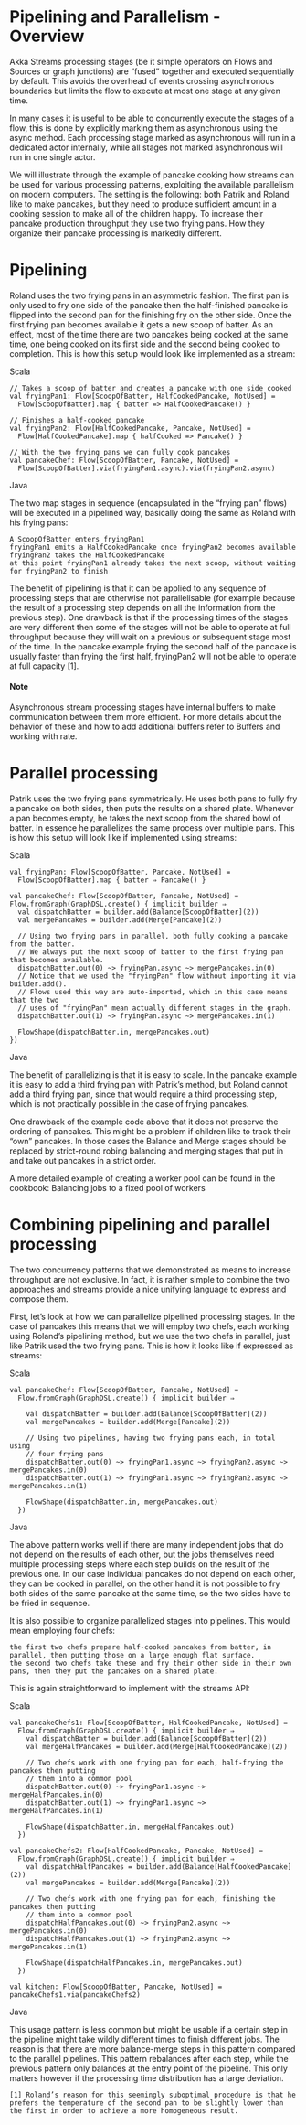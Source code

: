 # Pipelining and Parallelism - Overview

Akka Streams processing stages (be it simple operators on Flows and Sources or graph junctions) are “fused” together and executed sequentially by default. This avoids the overhead of events crossing asynchronous boundaries but limits the flow to execute at most one stage at any given time.

In many cases it is useful to be able to concurrently execute the stages of a flow, this is done by explicitly marking them as asynchronous using the async method. Each processing stage marked as asynchronous will run in a dedicated actor internally, while all stages not marked asynchronous will run in one single actor.

We will illustrate through the example of pancake cooking how streams can be used for various processing patterns, exploiting the available parallelism on modern computers. The setting is the following: both Patrik and Roland like to make pancakes, but they need to produce sufficient amount in a cooking session to make all of the children happy. To increase their pancake production throughput they use two frying pans. How they organize their pancake processing is markedly different.

# Pipelining

Roland uses the two frying pans in an asymmetric fashion. The first pan is only used to fry one side of the pancake then the half-finished pancake is flipped into the second pan for the finishing fry on the other side. Once the first frying pan becomes available it gets a new scoop of batter. As an effect, most of the time there are two pancakes being cooked at the same time, one being cooked on its first side and the second being cooked to completion. This is how this setup would look like implemented as a stream:

Scala

    // Takes a scoop of batter and creates a pancake with one side cooked
    val fryingPan1: Flow[ScoopOfBatter, HalfCookedPancake, NotUsed] =
      Flow[ScoopOfBatter].map { batter => HalfCookedPancake() }

    // Finishes a half-cooked pancake
    val fryingPan2: Flow[HalfCookedPancake, Pancake, NotUsed] =
      Flow[HalfCookedPancake].map { halfCooked => Pancake() }

    // With the two frying pans we can fully cook pancakes
    val pancakeChef: Flow[ScoopOfBatter, Pancake, NotUsed] =
      Flow[ScoopOfBatter].via(fryingPan1.async).via(fryingPan2.async)

Java

The two map stages in sequence (encapsulated in the “frying pan” flows) will be executed in a pipelined way, basically doing the same as Roland with his frying pans:

    A ScoopOfBatter enters fryingPan1
    fryingPan1 emits a HalfCookedPancake once fryingPan2 becomes available
    fryingPan2 takes the HalfCookedPancake
    at this point fryingPan1 already takes the next scoop, without waiting for fryingPan2 to finish

The benefit of pipelining is that it can be applied to any sequence of processing steps that are otherwise not parallelisable (for example because the result of a processing step depends on all the information from the previous step). One drawback is that if the processing times of the stages are very different then some of the stages will not be able to operate at full throughput because they will wait on a previous or subsequent stage most of the time. In the pancake example frying the second half of the pancake is usually faster than frying the first half, fryingPan2 will not be able to operate at full capacity [1].

#### Note

Asynchronous stream processing stages have internal buffers to make communication between them more efficient. For more details about the behavior of these and how to add additional buffers refer to Buffers and working with rate.

# Parallel processing

Patrik uses the two frying pans symmetrically. He uses both pans to fully fry a pancake on both sides, then puts the results on a shared plate. Whenever a pan becomes empty, he takes the next scoop from the shared bowl of batter. In essence he parallelizes the same process over multiple pans. This is how this setup will look like if implemented using streams:

Scala

    val fryingPan: Flow[ScoopOfBatter, Pancake, NotUsed] =
      Flow[ScoopOfBatter].map { batter ⇒ Pancake() }

    val pancakeChef: Flow[ScoopOfBatter, Pancake, NotUsed] = Flow.fromGraph(GraphDSL.create() { implicit builder ⇒
      val dispatchBatter = builder.add(Balance[ScoopOfBatter](2))
      val mergePancakes = builder.add(Merge[Pancake](2))

      // Using two frying pans in parallel, both fully cooking a pancake from the batter.
      // We always put the next scoop of batter to the first frying pan that becomes available.
      dispatchBatter.out(0) ~> fryingPan.async ~> mergePancakes.in(0)
      // Notice that we used the "fryingPan" flow without importing it via builder.add().
      // Flows used this way are auto-imported, which in this case means that the two
      // uses of "fryingPan" mean actually different stages in the graph.
      dispatchBatter.out(1) ~> fryingPan.async ~> mergePancakes.in(1)

      FlowShape(dispatchBatter.in, mergePancakes.out)
    })

Java

The benefit of parallelizing is that it is easy to scale. In the pancake example it is easy to add a third frying pan with Patrik’s method, but Roland cannot add a third frying pan, since that would require a third processing step, which is not practically possible in the case of frying pancakes.

One drawback of the example code above that it does not preserve the ordering of pancakes. This might be a problem if children like to track their “own” pancakes. In those cases the Balance and Merge stages should be replaced by strict-round robing balancing and merging stages that put in and take out pancakes in a strict order.

A more detailed example of creating a worker pool can be found in the cookbook: Balancing jobs to a fixed pool of workers

# Combining pipelining and parallel processing

The two concurrency patterns that we demonstrated as means to increase throughput are not exclusive. In fact, it is rather simple to combine the two approaches and streams provide a nice unifying language to express and compose them.

First, let’s look at how we can parallelize pipelined processing stages. In the case of pancakes this means that we will employ two chefs, each working using Roland’s pipelining method, but we use the two chefs in parallel, just like Patrik used the two frying pans. This is how it looks like if expressed as streams:

Scala

    val pancakeChef: Flow[ScoopOfBatter, Pancake, NotUsed] =
      Flow.fromGraph(GraphDSL.create() { implicit builder ⇒

        val dispatchBatter = builder.add(Balance[ScoopOfBatter](2))
        val mergePancakes = builder.add(Merge[Pancake](2))

        // Using two pipelines, having two frying pans each, in total using
        // four frying pans
        dispatchBatter.out(0) ~> fryingPan1.async ~> fryingPan2.async ~> mergePancakes.in(0)
        dispatchBatter.out(1) ~> fryingPan1.async ~> fryingPan2.async ~> mergePancakes.in(1)

        FlowShape(dispatchBatter.in, mergePancakes.out)
      })

Java

The above pattern works well if there are many independent jobs that do not depend on the results of each other, but the jobs themselves need multiple processing steps where each step builds on the result of the previous one. In our case individual pancakes do not depend on each other, they can be cooked in parallel, on the other hand it is not possible to fry both sides of the same pancake at the same time, so the two sides have to be fried in sequence.

It is also possible to organize parallelized stages into pipelines. This would mean employing four chefs:

    the first two chefs prepare half-cooked pancakes from batter, in parallel, then putting those on a large enough flat surface.
    the second two chefs take these and fry their other side in their own pans, then they put the pancakes on a shared plate.

This is again straightforward to implement with the streams API:

Scala

    val pancakeChefs1: Flow[ScoopOfBatter, HalfCookedPancake, NotUsed] =
      Flow.fromGraph(GraphDSL.create() { implicit builder ⇒
        val dispatchBatter = builder.add(Balance[ScoopOfBatter](2))
        val mergeHalfPancakes = builder.add(Merge[HalfCookedPancake](2))

        // Two chefs work with one frying pan for each, half-frying the pancakes then putting
        // them into a common pool
        dispatchBatter.out(0) ~> fryingPan1.async ~> mergeHalfPancakes.in(0)
        dispatchBatter.out(1) ~> fryingPan1.async ~> mergeHalfPancakes.in(1)

        FlowShape(dispatchBatter.in, mergeHalfPancakes.out)
      })

    val pancakeChefs2: Flow[HalfCookedPancake, Pancake, NotUsed] =
      Flow.fromGraph(GraphDSL.create() { implicit builder ⇒
        val dispatchHalfPancakes = builder.add(Balance[HalfCookedPancake](2))
        val mergePancakes = builder.add(Merge[Pancake](2))

        // Two chefs work with one frying pan for each, finishing the pancakes then putting
        // them into a common pool
        dispatchHalfPancakes.out(0) ~> fryingPan2.async ~> mergePancakes.in(0)
        dispatchHalfPancakes.out(1) ~> fryingPan2.async ~> mergePancakes.in(1)

        FlowShape(dispatchHalfPancakes.in, mergePancakes.out)
      })

    val kitchen: Flow[ScoopOfBatter, Pancake, NotUsed] = pancakeChefs1.via(pancakeChefs2)

Java

This usage pattern is less common but might be usable if a certain step in the pipeline might take wildly different times to finish different jobs. The reason is that there are more balance-merge steps in this pattern compared to the parallel pipelines. This pattern rebalances after each step, while the previous pattern only balances at the entry point of the pipeline. This only matters however if the processing time distribution has a large deviation.

    [1] Roland’s reason for this seemingly suboptimal procedure is that he prefers the temperature of the second pan to be slightly lower than the first in order to achieve a more homogeneous result.

